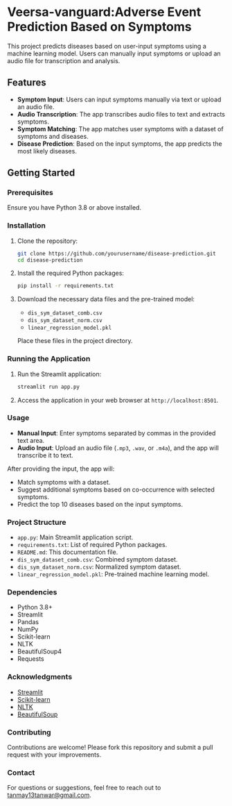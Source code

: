 # Veersa-vanguard:Adverse Event Prediction Based on Symptoms

This project predicts diseases based on user-input symptoms using a machine learning model. Users can manually input symptoms or upload an audio file for transcription and analysis.

## Features

- **Symptom Input**: Users can input symptoms manually via text or upload an audio file.
- **Audio Transcription**: The app transcribes audio files to text and extracts symptoms.
- **Symptom Matching**: The app matches user symptoms with a dataset of symptoms and diseases.
- **Disease Prediction**: Based on the input symptoms, the app predicts the most likely diseases.

## Getting Started

### Prerequisites

Ensure you have Python 3.8 or above installed.

### Installation

1. Clone the repository:
    ```bash
    git clone https://github.com/yourusername/disease-prediction.git
    cd disease-prediction
    ```

2. Install the required Python packages:
    ```bash
    pip install -r requirements.txt
    ```

3. Download the necessary data files and the pre-trained model:
   - `dis_sym_dataset_comb.csv`
   - `dis_sym_dataset_norm.csv`
   - `linear_regression_model.pkl`

   Place these files in the project directory.

### Running the Application

1. Run the Streamlit application:
    ```bash
    streamlit run app.py
    ```

2. Access the application in your web browser at `http://localhost:8501`.

### Usage

- **Manual Input**: Enter symptoms separated by commas in the provided text area.
- **Audio Input**: Upload an audio file (`.mp3`, `.wav`, or `.m4a`), and the app will transcribe it to text.

After providing the input, the app will:
- Match symptoms with a dataset.
- Suggest additional symptoms based on co-occurrence with selected symptoms.
- Predict the top 10 diseases based on the input symptoms.

### Project Structure

- `app.py`: Main Streamlit application script.
- `requirements.txt`: List of required Python packages.
- `README.md`: This documentation file.
- `dis_sym_dataset_comb.csv`: Combined symptom dataset.
- `dis_sym_dataset_norm.csv`: Normalized symptom dataset.
- `linear_regression_model.pkl`: Pre-trained machine learning model.

### Dependencies

- Python 3.8+
- Streamlit
- Pandas
- NumPy
- Scikit-learn
- NLTK
- BeautifulSoup4
- Requests


### Acknowledgments

- [Streamlit](https://streamlit.io/)
- [Scikit-learn](https://scikit-learn.org/)
- [NLTK](https://www.nltk.org/)
- [BeautifulSoup](https://www.crummy.com/software/BeautifulSoup/)

### Contributing

Contributions are welcome! Please fork this repository and submit a pull request with your improvements.

### Contact

For questions or suggestions, feel free to reach out to [tanmay13tanwar@gmail.com](mailto:tanmay13tanwar@gmail.com).
